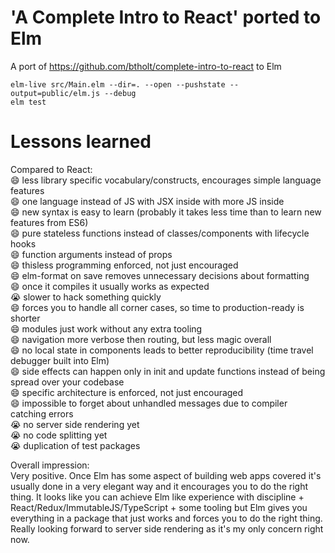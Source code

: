 # 'A Complete Intro to React' ported to Elm

A port of https://github.com/btholt/complete-intro-to-react to Elm

```
elm-live src/Main.elm --dir=. --open --pushstate --output=public/elm.js --debug
elm test
```

# Lessons learned

Compared to React:  
:smile: less library specific vocabulary/constructs, encourages simple language features  
:smile: one language instead of JS with JSX inside with more JS inside  
:smile: new syntax is easy to learn (probably it takes less time than to learn new features from ES6)  
:smile: pure stateless functions instead of classes/components with lifecycle hooks  
:smile: function arguments instead of props  
:smile: thisless programming enforced, not just encouraged  
:smile: elm-format on save removes unnecessary decisions about formatting  
:smile: once it compiles it usually works as expected  
:sob: slower to hack something quickly  
:smile: forces you to handle all corner cases, so time to production-ready is shorter  
:smile: modules just work without any extra tooling  
:smile: navigation more verbose then routing, but less magic overall  
:smile: no local state in components leads to better reproducibility (time travel debugger built into Elm)  
:smile: side effects can happen only in init and update functions instead of being spread over your codebase  
:smile: specific architecture is enforced, not just encouraged  
:smile: impossible to forget about unhandled messages due to compiler catching errors  
:sob: no server side rendering yet  
:sob: no code splitting yet  
:sob: duplication of test packages  


Overall impression:  
Very positive. Once Elm has some aspect of building web apps covered it's usually done in a very elegant way
and it encourages you to do the right thing.
It looks like you can achieve Elm like experience with discipline + React/Redux/ImmutableJS/TypeScript + some tooling
but Elm gives you everything in a package that just works and forces you to do the right thing. Really looking forward to server side rendering
as it's my only concern right now.
